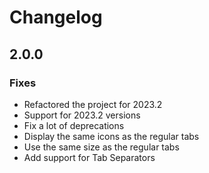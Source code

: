 # Changelog

## 2.0.0

### Fixes

- Refactored the project for 2023.2
- Support for 2023.2 versions
- Fix a lot of deprecations
- Display the same icons as the regular tabs
- Use the same size as the regular tabs
- Add support for Tab Separators

